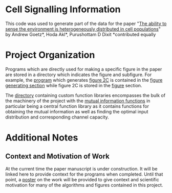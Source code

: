 # Cell Signalling Information

This code was used to generate part of the data for the paper "[The ability to sense the environment is heterogeneously distributed in cell populations](https://www.biorxiv.org/content/10.1101/2023.03.07.531554v2.abstract)" by Andrew Goetz*, Hoda Akl*, Purushottam D Dixit *contributed equally

# Project Organization

Programs which are directly used for making a specific figure in the paper are stored in a directory which indicates the figure and subfigure. For example, the [program](Mutual_Information_Final_Version/Figure_Generating_Programs/Figure_2/C/single_cell_responses.py) which generates [figure 2C](Mutual_Information_Final_Version/Figures/Figure_2/C/response_distributions.png) is contained in the [figure generating section](Mutual_Information_Final_Version/Figure_Generating_Programs) while figure 2C is stored in the [figure](Mutual_Information_Final_Version/Figures/) section.

The [directory](Mutual_Information_Final_Version/functions/) containing custom function libraries encompasses the bulk of the machinery of the project with the [mutual information functions](Mutual_Information_Final_Version/functions/mutual_information_functions/MI_Calculation_Functions.py) in particular being a central function library as it contains functions for obtaining the mutual information as well as finding the optimal input distribution and corresponding channel capacity.

# Additional Notes

## Context and Motivation of Work

At the current time the paper manuscript is under construction. It will be linked here to provide context for the programs when completed. Until that point, a [poster](Mutual_Information_Final_Version/Mutual_Information_Poster.png) on the work will be provided to give context and scientific motivation for many of the algorithms and figures contained in this project.
